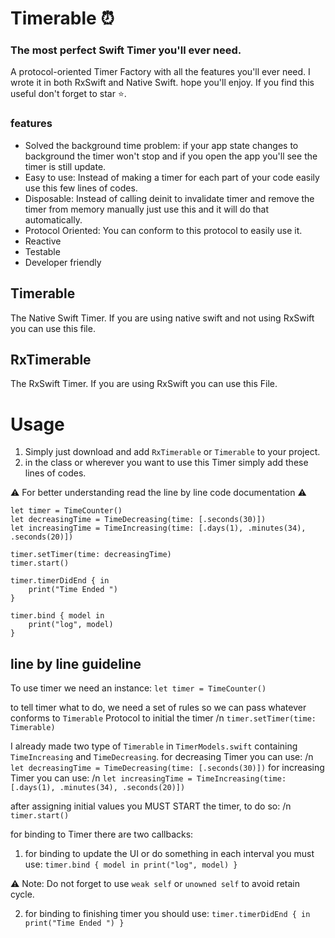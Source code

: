 # Timerable ⏰
### The most perfect Swift Timer you'll ever need.
A protocol-oriented Timer Factory with all the features you'll ever need.
I wrote it in both RxSwift and Native Swift. hope you'll enjoy.
If you find this useful don't forget to star ⭐️.

### features
- Solved the background time problem: if your app state changes to background the timer won't stop and if you open the app you'll see the timer is still update.
- Easy to use: Instead of making a timer for each part of your code easily use this few lines of codes.
- Disposable: Instead of calling deinit to invalidate timer and remove the timer from memory manually just use this and it will do that automatically.
- Protocol Oriented: You can conform to this protocol to easily use it.
- Reactive
- Testable
- Developer friendly

## Timerable
The Native Swift Timer. If you are using native swift and not using RxSwift you can use this file.

## RxTimerable
The RxSwift Timer. If you are using RxSwift you can use this File.

# Usage
1. Simply just download and add  `RxTimerable` or `Timerable` to your project.
2. in the class or wherever you want to use this Timer simply add these lines of codes.

 ⚠️ For better understanding read the line by line code documentation ⚠️
``` 
let timer = TimeCounter()
let decreasingTime = TimeDecreasing(time: [.seconds(30)])
let increasingTime = TimeIncreasing(time: [.days(1), .minutes(34), .seconds(20)])
        
timer.setTimer(time: decreasingTime)
timer.start()
        
timer.timerDidEnd { in
    print("Time Ended ")
}

timer.bind { model in
    print("log", model)
}
```

## line by line guideline
To use timer we need an instance:
`let timer = TimeCounter()`

to tell timer what to do, we need a set of rules so we can pass whatever conforms to `Timerable` Protocol to initial the timer /n
`timer.setTimer(time: Timerable)`

I already made two type of `Timerable` in `TimerModels.swift` containing `TimeIncreasing` and `TimeDecreasing`.
for decreasing Timer you can use: /n
`let decreasingTime = TimeDecreasing(time: [.seconds(30)])`
for increasing Timer you can use: /n
`let increasingTime = TimeIncreasing(time: [.days(1), .minutes(34), .seconds(20)])`

after assigning initial values you MUST START the timer, to do so: /n
`timer.start()`

for binding to Timer there are two callbacks:
1. for binding to update the UI or do something in each interval you must use:
``
timer.bind { model in
    print("log", model)
} 
``

⚠️ Note: Do not forget to use `weak self` or `unowned self` to avoid retain cycle.

2. for binding to finishing timer you should use:
``
timer.timerDidEnd { in
    print("Time Ended ")
}
``
